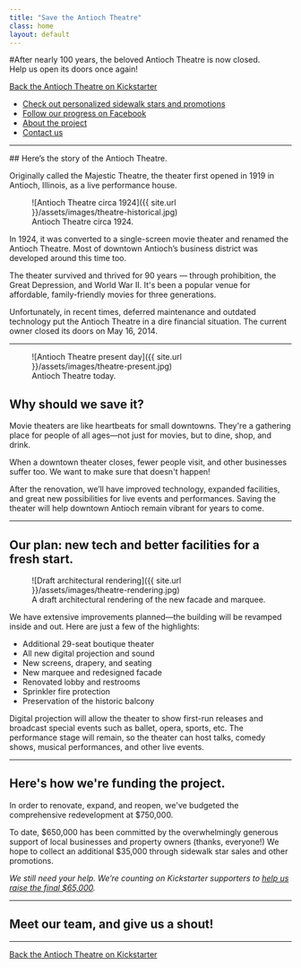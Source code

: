 ```yaml
---
title: "Save the Antioch Theatre"
class: home
layout: default
---
```

<section class="intro">
#After nearly 100 years, the beloved Antioch Theatre is now closed.<br>Help us open its doors once again!

<a href="https://www.kickstarter.com/projects/608543555/493992288?token=12c9ea62" class="cta-button">Back the Antioch Theatre on Kickstarter</a>
</section>

<ul class="links">
  <li><a href="#">Check out personalized sidewalk stars and promotions</a></li>

  <li><a href="http://facebook.com/AntiochTheatre">Follow our progress on Facebook</a></li>
  <li><a href="#about">About the project</a></li>
  <li><a href="#contact">Contact us</a></li>
</ul>

----


<section><a name="about"></a>
## Here&rsquo;s the story of the Antioch Theatre.

Originally called the Majestic Theatre, the theater first opened in 1919 in Antioch, Illinois, as a live performance house. 

<figure class="column-image">
  ![Antioch Theatre circa 1924]({{ site.url }}/assets/images/theatre-historical.jpg)
  <figcaption>
    Antioch Theatre circa 1924.
  </figcaption>
</figure>

In 1924, it was converted to a single-screen movie theater and renamed the Antioch Theatre. Most of downtown Antioch’s business district was developed around this time too.

The theater survived and thrived for 90 years &mdash; through prohibition, the Great Depression, and World War II. It's been a popular venue for affordable, family-friendly movies for three generations.

Unfortunately, in recent times, deferred maintenance and outdated
technology put the Antioch Theatre in a dire financial situation. The current owner closed its doors on May 16, 2014.

----

<figure class="column-image right">
  ![Antioch Theatre present day]({{ site.url }}/assets/images/theatre-present.jpg)
  <figcaption>
    Antioch Theatre today.
  </figcaption>
</figure>

## Why should we save it?

Movie theaters are like heartbeats for small downtowns. They're a gathering place for people of all ages—not just for movies, but to dine, shop, and drink.

When a downtown theater closes, fewer people visit, and other businesses suffer too. We want to make sure that doesn't happen! 

After the renovation, we’ll have improved technology, expanded facilities, and great new possibilities for live events and performances. Saving the theater will help downtown Antioch remain vibrant for years to come.

----

## Our plan: new tech and better facilities for a fresh start.

<figure class="column-image big">
  ![Draft architectural rendering]({{ site.url }}/assets/images/theatre-rendering.jpg)
  <figcaption>
    A draft architectural rendering of the new facade and marquee.
  </figcaption>
</figure>

We have extensive improvements planned&mdash;the building will be revamped inside and out. Here are just a few of the highlights:

<div class="renovation">
<ul>
<li>Additional 29-seat boutique theater</li>
<li>All new digital projection and sound</li>
<li>New screens, drapery, and seating</li>
<li>New marquee and redesigned facade</li>
<li>Renovated lobby and restrooms</li>
<li>Sprinkler fire protection</li>
<li>Preservation of the historic balcony</li>
</ul>
</div>

Digital projection will allow the theater to show first-run releases and broadcast special events such as ballet, opera, sports, etc. The performance stage will remain, so the theater can host talks, comedy shows, musical performances, and other live events.
</section>

----

## Here's how we're funding the project.

In order to renovate, expand, and reopen, we've budgeted the comprehensive redevelopment at $750,000.

To date, $650,000 has been committed by the overwhelmingly generous support of local businesses and property owners (thanks, everyone!) We hope to collect an additional $35,000 through sidewalk star sales and other promotions. 

*We still need your help. We&rsquo;re counting on Kickstarter supporters to <a href="https://www.kickstarter.com/projects/608543555/493992288?token=12c9ea62">help us raise the final $65,000</a>.*

----

<a name="contact"></a>
## Meet our team, and give us a shout!


----

<a href="https://www.kickstarter.com/projects/608543555/493992288?token=12c9ea62" class="cta-button">Back the Antioch Theatre on Kickstarter</a>

